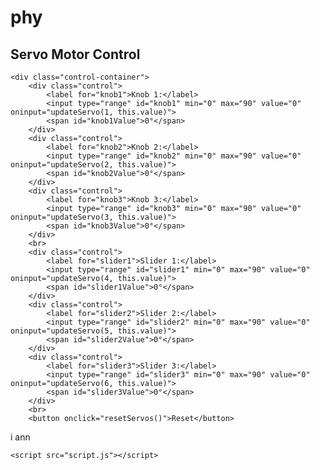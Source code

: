 # phy
<!DOCTYPE html>
<html lang="en">
<head>
    <meta charset="UTF-8">
    <meta name="viewport" content="width=device-width, initial-scale=1.0">
    <title>Servo Control</title>
    <link rel="stylesheet" href="style.css">
</head>
<body>
    <h2>Servo Motor Control</h2>
    
    <div class="control-container">
        <div class="control">
            <label for="knob1">Knob 1:</label>
            <input type="range" id="knob1" min="0" max="90" value="0" oninput="updateServo(1, this.value)">
            <span id="knob1Value">0°</span>
        </div>
        <div class="control">
            <label for="knob2">Knob 2:</label>
            <input type="range" id="knob2" min="0" max="90" value="0" oninput="updateServo(2, this.value)">
            <span id="knob2Value">0°</span>
        </div>
        <div class="control">
            <label for="knob3">Knob 3:</label>
            <input type="range" id="knob3" min="0" max="90" value="0" oninput="updateServo(3, this.value)">
            <span id="knob3Value">0°</span>
        </div>
        <br>
        <div class="control">
            <label for="slider1">Slider 1:</label>
            <input type="range" id="slider1" min="0" max="90" value="0" oninput="updateServo(4, this.value)">
            <span id="slider1Value">0°</span>
        </div>
        <div class="control">
            <label for="slider2">Slider 2:</label>
            <input type="range" id="slider2" min="0" max="90" value="0" oninput="updateServo(5, this.value)">
            <span id="slider2Value">0°</span>
        </div>
        <div class="control">
            <label for="slider3">Slider 3:</label>
            <input type="range" id="slider3" min="0" max="90" value="0" oninput="updateServo(6, this.value)">
            <span id="slider3Value">0°</span>
        </div>
        <br>
        <button onclick="resetServos()">Reset</button>
  i ann  </div>

    <script src="script.js"></script>
</body>
</html>
